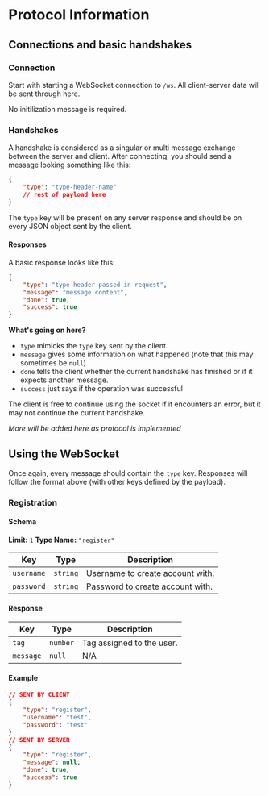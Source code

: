 # Protocol Information

## Connections and basic handshakes

### Connection

Start with starting a WebSocket connection to `/ws`. All client-server data will be sent through here.

No initilization message is required.

### Handshakes

A handshake is considered as a singular or multi message exchange between the server and client. After connecting, you should send a message looking something like this:

```json
{
    "type": "type-header-name"
    // rest of payload here
}
```

The `type` key will be present on any server response and should be on every JSON object sent by the client.

#### Responses

A basic response looks like this:

```json
{
    "type": "type-header-passed-in-request",
    "message": "message content",
    "done": true,
    "success": true
}
```

**What's going on here?**

-   `type` mimicks the `type` key sent by the client.
-   `message` gives some information on what happened (note that this may sometimes be `null`)
-   `done` tells the client whether the current handshake has finished or if it expects another message.
-   `success` just says if the operation was successful

The client is free to continue using the socket if it encounters an error, but it may not continue the current handshake.

_More will be added here as protocol is implemented_

## Using the WebSocket

Once again, every message should contain the `type` key. Responses will follow the format above (with other keys defined by the payload).

### Registration

#### Schema

**Limit:** `1`
**Type Name:** `"register"`

| Key        | Type     | Description                      |
| ---------- | -------- | -------------------------------- |
| `username` | `string` | Username to create account with. |
| `password` | `string` | Password to create account with. |

#### Response

| Key       | Type     | Description               |
| --------- | -------- | ------------------------- |
| `tag`     | `number` | Tag assigned to the user. |
| `message` | `null`   | N/A                       |

#### Example

```json
// SENT BY CLIENT
{
    "type": "register",
    "username": "test",
    "password": "test"
}
// SENT BY SERVER
{
    "type": "register",
    "message": null,
    "done": true,
    "success": true
}
```
